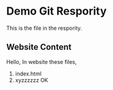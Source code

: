 # Demo Git Respority

This is the file in the respority.

## Website Content

Hello, In website these files,

1. index.html
2. xyzzzzzz
OK
